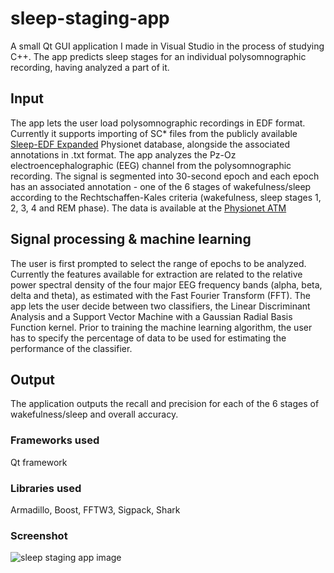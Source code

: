# sleep-staging-app
A small Qt GUI application I made in Visual Studio in the process of studying C++. The app predicts sleep stages for an individual polysomnographic recording, having analyzed a part of it.

## Input
The app lets the user load polysomnographic recordings in EDF format. Currently it supports importing of SC* files from the publicly available [Sleep-EDF Expanded](https://physionet.org/pn4/sleep-edfx/) Physionet database, alongside the associated annotations in .txt format. The app analyzes the Pz-Oz electroencephalographic (EEG) channel from the polysomnographic recording. The signal is segmented into 30-second epoch and each epoch has an associated annotation - one of the 6 stages of wakefulness/sleep according to the Rechtschaffen-Kales criteria (wakefulness, sleep stages 1, 2, 3, 4 and REM phase). The data is available at the [Physionet ATM](https://physionet.org/cgi-bin/atm/ATM)

## Signal processing & machine learning
The user is first prompted to select the range of epochs to be analyzed. Currently the features available for extraction are related to the relative power spectral density of the four major EEG frequency bands (alpha, beta, delta and theta), as estimated with the Fast Fourier Transform (FFT). The app lets the user decide between two classifiers, the Linear Discriminant Analysis and a Support Vector Machine with a Gaussian Radial Basis Function kernel. Prior to training the machine learning algorithm, the user has to specify the percentage of data to be used for estimating the performance of the classifier.

## Output
The application outputs the recall and precision for each of the 6 stages of wakefulness/sleep and overall accuracy. 

### Frameworks used
Qt framework

### Libraries used
Armadillo, Boost, FFTW3, Sigpack, Shark

### Screenshot
![sleep staging app image](https://image.ibb.co/j2x30m/ss.png)
